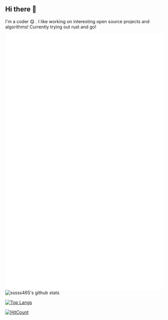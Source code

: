 ## Hi there 👋

I'm a coder 😋 . I like working on interesting open source projects and algorithms! Currently trying out rust and go!

<img align="left" width="600" alt="🍋" src="https://github.com/sssss465/sssss465/blob/master/metrics.svg">

![sssss465's github stats](https://github-readme-stats.vercel.app/api?username=sssss465&show_icons=true&title_color=fff&icon_color=79ff97&theme=dracula)

[![Top Langs](https://github-readme-stats.vercel.app/api/top-langs/?username=sssss465&layout=compact&theme=dracula)](https://github.com/anuraghazra/github-readme-stats)

[![HitCount](http://hits.dwyl.com/sssss465.svg)](http://hits.dwyl.com/sssss465)
<!--
**sssss465/sssss465** is a ✨ _special_ ✨ repository because its `README.md` (this file) appears on your GitHub profile.

Here are some ideas to get you started:

- 🔭 I’m currently working on ...
- 🌱 I’m currently learning ...
- 👯 I’m looking to collaborate on ...
- 🤔 I’m looking for help with ...
- 💬 Ask me about ...
- 📫 How to reach me: ...
- 😄 Pronouns: ...
- ⚡ Fun fact: ...
-->
